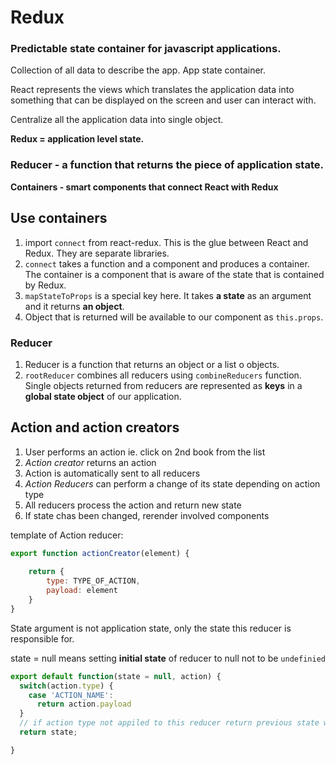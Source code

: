 # Redux

### Predictable state container for javascript applications.

Collection of all data to describe the app. App state container.

React represents the views which translates the application data into something that can be displayed on the screen and user can interact with.

Centralize all the application data into single object.

**Redux = application level state.**

### Reducer - a function that returns the piece of application state.

**Containers - smart components that connect React with Redux**

## Use containers

1. import ```connect``` from react-redux. This is the glue between React and Redux. They are separate libraries. 
2. ```connect``` takes a function and a component and produces a container. The container is a component that is aware of the state that is contained by Redux.
3. ```mapStateToProps``` is a special key here. It takes **a state** as an argument and it returns **an object**. 
4. Object that is returned will be available to our component as ```this.props```.

### Reducer

1. Reducer is a function that returns an object or a list o objects. 
2. ```rootReducer``` combines all reducers using ```combineReducers``` function. Single objects returned from reducers are represented as **keys** in a **global state object** of our application.


## Action and action creators

1. User performs an action ie. click on 2nd book from the list
2. _Action creator_ returns an action
3. Action is automatically sent to all reducers
4. _Action Reducers_ can perform a change of its state depending on action type
5. All reducers process the action and return new state
6. If state chas been changed, rerender involved components


template of Action reducer:
```javascript
export function actionCreator(element) {
    
    return {
        type: TYPE_OF_ACTION,
        payload: element 
    }
}
```

State argument is not application state, only the state this reducer is responsible for.

state = null means setting **initial state** of reducer to null not to be ```undefinied```
```javascript
export default function(state = null, action) {
  switch(action.type) {
    case 'ACTION_NAME':
      return action.payload
  }
  // if action type not appiled to this reducer return previous state without change
  return state;

}
```